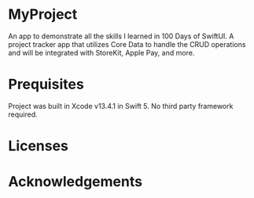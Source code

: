 # MyProject
An app to demonstrate all the skills I learned in 100 Days of SwiftUI. A project tracker app that utilizes Core Data to handle the CRUD operations and will be integrated with StoreKit, Apple Pay, and more. 

# Prequisites
Project was built in Xcode v13.4.1 in Swift 5. No third party framework required.

# Licenses

# Acknowledgements
